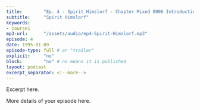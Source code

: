 ```yaml
---
title:        "Ep. 4 - Spirit Himslorf - Chapter Mixed 0006 Introduction Pauls Defense And Ours Men And Brethren"
subtitle:     "Spirit Himslorf"
keywords:
- course1
mp3-url:      "/assets/audio/ep4-Spirit-Himslorf.mp3"
episode: 4
date: 1995-01-09
episode-type: full # or "trailer"
explicit:     "no"
block:        "no" # no means it is published
layout: podcast
excerpt_separator: <!--more-->
---
```

Excerpt here.
<!--more-->

More details of your episode here.
